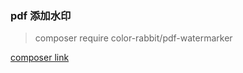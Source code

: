 ### pdf 添加水印

> composer require color-rabbit/pdf-watermarker

[composer link](https://packagist.org/packages/color-rabbit/pdf-watermarker)
